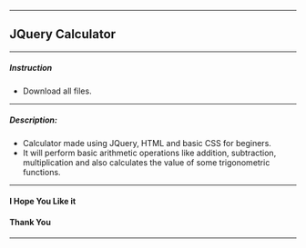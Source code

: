 ***
## JQuery Calculator
***
##### Instruction 
  - Download all files.
***
##### Description:
  - Calculator made using JQuery, HTML and basic CSS for beginers. 
  - It will perform basic arithmetic operations like addition, subtraction, multiplication and also calculates the value of some trigonometric functions.
***
#### I Hope You Like it
#### Thank You
***
